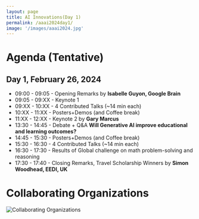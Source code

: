 ```yaml
---
layout: page
title: AI Innovations(Day 1)
permalink: /aaai2024day1/
image: '/images/aaai2024.jpg'
---
```



# Agenda (Tentative)

## Day 1, February 26, 2024

* 09:00 - 09:05 - Opening Remarks by **Isabelle Guyon, Google Brain**
* 09:05 - 09:XX - Keynote 1
* 09:XX - 10:XX - 4 Contributed Talks (~14 min each)
* 10:XX - 11:XX - Posters+Demos (and Coffee break)
* 11:XX - 12:XX - Keynote 2 by **Gary Marcus**
* 13:30 - 14:45 - Debate + Q&A **Will Generative AI improve educational and learning outcomes?**
* 14:45 - 15:30 - Posters+Demos (and Coffee break)
* 15:30 - 16:30 - 4 Contributed Talks (~14 min each)
* 16:30 - 17:30 - Results of Global challenge on math problem-solving and reasoning
* 17:30 - 17:40 - Closing Remarks, Travel Scholarship Winners	by **Simon Woodhead, EEDI, UK**


# Collaborating Organizations

![Collaborating Organizations]({{site.baseurl}}/images/aaai2024/collaborating-organizations.png) 






